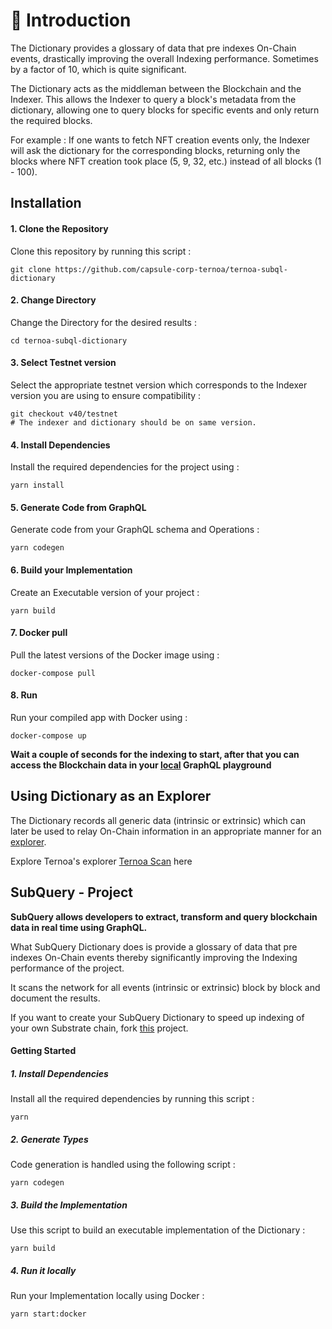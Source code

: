 # 🤔 Introduction

The Dictionary provides a glossary of data that pre indexes On-Chain events, drastically improving the overall Indexing performance. Sometimes by a factor of 10, which is quite significant.

The Dictionary acts as the middleman between the Blockchain and the Indexer. This allows the Indexer to query a block's metadata from the dictionary, allowing one to query blocks for specific events and only return the required blocks.

For example : If one wants to fetch NFT creation events only, the Indexer will ask the dictionary for the corresponding blocks, returning only the blocks where NFT creation took place (5, 9, 32, etc.) instead of all blocks (1 - 100).

## Installation 

#### 1. Clone the Repository

Clone this repository by running this script :

```
git clone https://github.com/capsule-corp-ternoa/ternoa-subql-dictionary
```

#### 2. Change Directory

Change the Directory for the desired results : 
```
cd ternoa-subql-dictionary
```

#### 3. Select Testnet version

Select the appropriate testnet version which corresponds to the Indexer version you are using to ensure compatibility :

```
git checkout v40/testnet
# The indexer and dictionary should be on same version.
```

#### 4. Install Dependencies

Install the required dependencies for the project using :

```
yarn install
```
#### 5. Generate Code from GraphQL

Generate code from your GraphQL schema and Operations :

```
yarn codegen
```

#### 6. Build your Implementation

Create an Executable version of your project :
    
```
yarn build
```

#### 7. Docker pull

Pull the latest versions of the Docker image using :

```
docker-compose pull
```

#### 8. Run 

Run your compiled app with Docker using :

```
docker-compose up
```

**Wait a couple of seconds for the indexing to start, after that you can access the Blockchain data in your [local](http://localhost:3000/) GraphQL playground**

## Using Dictionary as an Explorer


The Dictionary records all generic data (intrinsic or extrinsic) which can later be used to relay On-Chain information in an appropriate manner for an [explorer](https://etherscan.io/). 

Explore Ternoa's explorer [Ternoa Scan](https://explorer.ternoa.com/) here

## SubQuery - Project

**SubQuery allows developers to extract, transform and query blockchain data in real time using GraphQL.**

What SubQuery Dictionary does is provide a glossary of data that pre indexes On-Chain events thereby significantly improving the Indexing performance of the project.

It scans the network for all events (intrinsic or extrinsic) block by block and document the results.

If you want to create your SubQuery Dictionary to speed up indexing of your own Substrate chain, fork [this](https://github.com/subquery/subql-dictionary) project.

#### Getting Started


##### 1. Install Dependencies 

Install all the required dependencies by running this script :

```
yarn
```

##### 2. Generate Types

Code generation is handled using the following script :

```
yarn codegen
```

##### 3. Build the Implementation

Use this script to build an executable implementation of the Dictionary :
```
yarn build
```

##### 4. Run it locally

Run your Implementation locally using Docker :

```
yarn start:docker
```